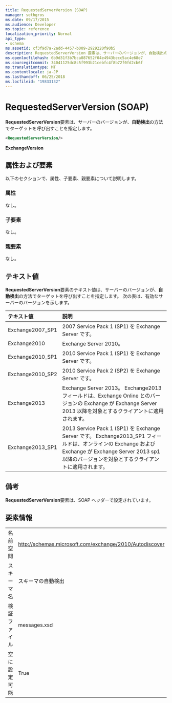 ```yaml
---
title: RequestedServerVersion (SOAP)
manager: sethgros
ms.date: 09/17/2015
ms.audience: Developer
ms.topic: reference
localization_priority: Normal
api_type:
- schema
ms.assetid: cf3f9d7a-2add-4457-b009-2929220f90b5
description: RequestedServerVersion 要素は、サーバーのバージョンが、自動検出の方法でターゲットを呼び出すことを指定します。
ms.openlocfilehash: 6b9d31f3b7bca087652f04e4943becc5ac4e68e7
ms.sourcegitcommit: 34041125dc8c5f993b21cebfc4f8b72f0fd2cb6f
ms.translationtype: MT
ms.contentlocale: ja-JP
ms.lasthandoff: 06/25/2018
ms.locfileid: "19833132"
---
```

# <a name="requestedserverversion-soap"></a>RequestedServerVersion (SOAP)

**RequestedServerVersion**要素は、サーバーのバージョンが、**自動検出**の方法でターゲットを呼び出すことを指定します。 
  
```XML
<RequestedServerVersion/>
```

 **ExchangeVersion**
## <a name="attributes-and-elements"></a>属性および要素

以下のセクションで、属性、子要素、親要素について説明します。
  
### <a name="attributes"></a>属性

なし。
  
### <a name="child-elements"></a>子要素

なし。
  
### <a name="parent-elements"></a>親要素

なし。
  
## <a name="text-value"></a>テキスト値

**RequestedServerVersion**要素のテキスト値は、サーバーのバージョンが、**自動検出**の方法でターゲットを呼び出すことを指定します。 次の表は、有効なサーバーのバージョンを示します。 
  
|**テキスト値**|**説明**|
|:-----|:-----|
|Exchange2007_SP1  <br/> |2007 Service Pack 1 (SP1) を Exchange Server です。  <br/> |
|Exchange2010  <br/> |Exchange Server 2010。  <br/> |
|Exchange2010_SP1  <br/> |2010 Service Pack 1 (SP1) を Exchange Server です。  <br/> |
|Exchange2010_SP2  <br/> |2010 Service Pack 2 (SP2) を Exchange Server です。  <br/> |
|Exchange2013  <br/> |Exchange Server 2013。 Exchange2013 フィールドは、Exchange Online とのバージョンの Exchange が Exchange Server 2013 以降を対象とするクライアントに適用されます。  <br/> |
|Exchange2013_SP1  <br/> |2013 Service Pack 1 (SP1) を Exchange Server です。 Exchange2013_SP1 フィールドは、オンラインの Exchange および Exchange が Exchange Server 2013 sp1 以降のバージョンを対象とするクライアントに適用されます。  <br/> |
   
## <a name="remarks"></a>備考

**RequestedServerVersion**要素は、SOAP ヘッダーで設定されています。 
  
## <a name="element-information"></a>要素情報

|||
|:-----|:-----|
|名前空間  <br/> |http://schemas.microsoft.com/exchange/2010/Autodiscover  <br/> |
|スキーマ名  <br/> |スキーマの自動検出  <br/> |
|検証ファイル  <br/> |messages.xsd  <br/> |
|空に設定可能  <br/> |True  <br/> |
   

